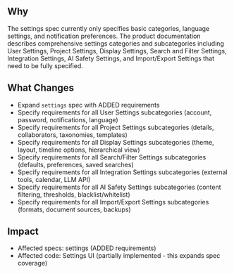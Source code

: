 ## Why
The settings spec currently only specifies basic categories, language settings, and notification preferences. The product documentation describes comprehensive settings categories and subcategories including User Settings, Project Settings, Display Settings, Search and Filter Settings, Integration Settings, AI Safety Settings, and Import/Export Settings that need to be fully specified.

## What Changes
- Expand `settings` spec with ADDED requirements
- Specify requirements for all User Settings subcategories (account, password, notifications, language)
- Specify requirements for all Project Settings subcategories (details, collaborators, taxonomies, templates)
- Specify requirements for all Display Settings subcategories (theme, layout, timeline options, hierarchical view)
- Specify requirements for all Search/Filter Settings subcategories (defaults, preferences, saved searches)
- Specify requirements for all Integration Settings subcategories (external tools, calendar, LLM API)
- Specify requirements for all AI Safety Settings subcategories (content filtering, thresholds, blacklist/whitelist)
- Specify requirements for all Import/Export Settings subcategories (formats, document sources, backups)

## Impact
- Affected specs: settings (ADDED requirements)
- Affected code: Settings UI (partially implemented - this expands spec coverage)

